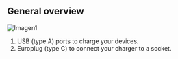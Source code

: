 ## General overview

![Imagen1](http://static.energysistem.com/images/manuals/44463/5a4ca24441806.jpg?1)

1. USB (type A) ports to charge your devices.
2. Europlug (type C) to connect your charger to a socket.



